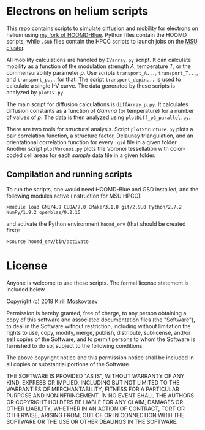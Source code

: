 # Electrons on helium scripts

This repo contains scripts to simulate diffusion and mobility for electrons on helium using [my fork of HOOMD-Blue](https://github.com/kmoskovtsev/HOOMD-Blue-fork). 
Python files contain the HOOMD scripts, while `.sub` files contain the HPCC scripts to launch jobs on the [MSU cluster](https://wiki.hpcc.msu.edu/). 

All mobility calculations are handled by `IVarray.py` script. It can calculate mobility as a function of the modulation strength *A*, temperature *T*, or the commensurability parameter *p*. Use scripts `transport_A...`, `transport_T...`, and `transport_p...` for that. The script `transport_depin...` is used to calculate a single I-V curve. The data generated by these scripts is analyzed by `plotIV.py`.

The main script for diffusion calculations is `diffArray_p.py`. It calculates diffusion constants as a function of *Gamma* (or temperature) for a number of values of *p*. The data is then analyzed using `plotDiff_pG_parallel.py`.

There are two tools for structural analysis. Script `plotStructure.py` plots a pair correlation function, a structure factor, Delaunay triangulation, and an orientational correlation function for every `.gsd` file in a given folder. Another script `plotVoronoi.py` plots the Voronoi tessellation with color-coded cell areas for each *sample* data file in a given folder.




## Compilation and running scripts
To run the scripts, one would need HOOMD-Blue and GSD installed, and the following modules active (instruction for MSU HPCC):

`>module load GNU/4.9 CUDA/7.0 CMake/3.1.0 git/2.9.0 Python/2.7.2 NumPy/1.9.2 openblas/0.2.15`

and activate the Python environment `hoomd_env` (that should be created first):

`>source hoomd_env/bin/activate`


# License
Anyone is welcome to use these scripts. The formal license statement is included below.

Copyright (c) 2018 Kirill Moskovtsev

Permission is hereby granted, free of charge, to any person obtaining a copy of this software and associated documentation files (the "Software"), to deal in the Software without restriction, including without limitation the rights to use, copy, modify, merge, publish, distribute, sublicense, and/or sell copies of the Software, and to permit persons to whom the Software is furnished to do so, subject to the following conditions:

The above copyright notice and this permission notice shall be included in all copies or substantial portions of the Software.

THE SOFTWARE IS PROVIDED "AS IS", WITHOUT WARRANTY OF ANY KIND, EXPRESS OR IMPLIED, INCLUDING BUT NOT LIMITED TO THE WARRANTIES OF MERCHANTABILITY, FITNESS FOR A PARTICULAR PURPOSE AND NONINFRINGEMENT. IN NO EVENT SHALL THE AUTHORS OR COPYRIGHT HOLDERS BE LIABLE FOR ANY CLAIM, DAMAGES OR OTHER LIABILITY, WHETHER IN AN ACTION OF CONTRACT, TORT OR OTHERWISE, ARISING FROM, OUT OF OR IN CONNECTION WITH THE SOFTWARE OR THE USE OR OTHER DEALINGS IN THE SOFTWARE.
